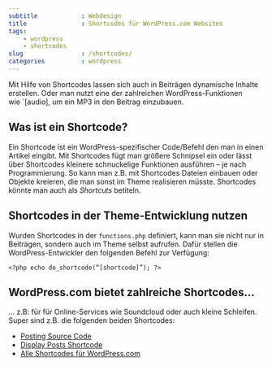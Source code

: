 ```yaml
---
subtitle            : Webdesign
title               : Shortcodes für WordPress.com Websites
tags:
    - wordpress
    - shortcodes
slug                : /shortcodes/
categories          : wordpress
---
```

Mit Hilfe von Shortcodes lassen sich auch in Beiträgen dynamische Inhalte erstellen. Oder man nutzt eine der zahlreichen WordPress-Funktionen wie `[audio], um ein MP3 in den Beitrag einzubauen.<!--more-->

## Was ist ein Shortcode?

Ein Shortcode ist ein WordPress-spezifischer Code/Befehl den man in einen Artikel eingibt. Mit Shortcodes fügt man größere Schnipsel ein oder lässt über Shortcodes kleinere schnuckelige Funktionen ausführen – je nach Programmierung. So kann man z.B. mit Shortcodes Dateien einbauen oder Objekte kreieren, die man sonst im Theme realisieren müsste. Shortcodes könnte man auch als <em>Shortcuts</em> betiteln.

## Shortcodes in der Theme-Entwicklung nutzen

Wurden Shortcodes in der `functions.php` definiert, kann man sie nicht nur in Beiträgen, sondern auch im Theme selbst aufrufen. Dafür stellen die WordPress-Entwickler den folgenden Befehl zur Verfügung:

~~~
<?php echo do_shortcode(“[shortcode]”); ?>
~~~

## WordPress.com bietet zahlreiche Shortcodes…

… z.B: für für Online-Services wie Soundcloud oder auch kleine Schleifen. Super sind z.B. die folgenden beiden Shortcodes:

 - [Posting Source Code](http://en.support.wordpress.com/code/posting-source-code/)
  - [Display Posts Shortcode](http://en.support.wordpress.com/display-posts-shortcode/)
  - [Alle Shortcodes für WordPress.com](http://en.support.wordpress.com/shortcodes/)